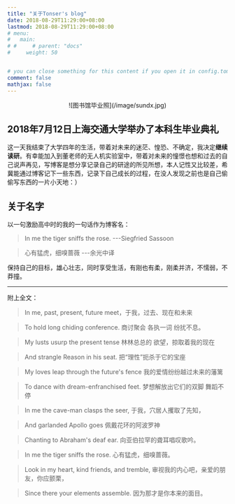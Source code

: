 ```yaml
---
title: "关于Tonser's blog"
date: 2018-08-29T11:29:00+08:00
lastmod: 2018-08-29T11:29:00+08:00
# menu:
#   main:
# #     # parent: "docs"
#     weight: 50


# you can close something for this content if you open it in config.toml.
comment: false
mathjax: false
---
```

<center>![图书馆毕业照](/image/sundx.jpg)</center>

## 2018年7月12日上海交通大学举办了本科生毕业典礼

这一天我结束了大学四年的生活，带着对未来的迷茫、惶恐、不确定，我决定**继续读研**。有幸能加入到董老师的无人机实验室中，带着对未来的憧憬也想和过去的自己说声再见，写博客是想分享记录自己的研途的所见所想，本人记性又比较差，希冀能通过博客记下一些东西，记录下自己成长的过程，在没人发现之前也是自己偷偷写东西的一片小天地：）

## 关于名字

以一句激励高中时的我的一句话作为博客名：

> In me the tiger sniffs the rose.    ---Siegfried Sassoon

> 心有猛虎，细嗅蔷薇                     ---余光中译

保持自己的目标，雄心壮志，同时享受生活，有刚也有柔，刚柔并济，不懦弱，不莽撞。

----------
附上全文：

> In me, past, present, future meet，于我，过去、现在和未来

>To hold long chiding conference. 商讨聚会 各执一词 纷扰不息。

>My lusts usurp the present tense 林林总总的 欲望，掠取着我的现在

>And strangle Reason in his seat. 把“理性”扼杀于它的宝座

>My loves leap through the future's fence 我的爱情纷纷越过未来的藩篱

>To dance with dream-enfranchised feet. 梦想解放出它们的双脚 舞蹈不停

>In me the cave-man clasps the seer, 于我，穴居人攫取了先知，

>And garlanded Apollo goes 佩戴花环的阿波罗神

>Chanting to Abraham's deaf ear. 向亚伯拉罕的聋耳唱叹歌吟。

>In me the tiger sniffs the rose. 心有猛虎，细嗅蔷薇。

>Look in my heart, kind friends, and tremble, 审视我的内心吧，亲爱的朋友，你应颤栗，

>Since there your elements assemble. 因为那才是你本来的面目。




